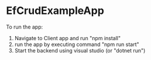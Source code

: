 # EfCrudExampleApp

To run the app:

1. Navigate to Client app and run "npm install"
2. run the app by executing command "npm run start"
3. Start the backend using visual studio (or "dotnet run")
